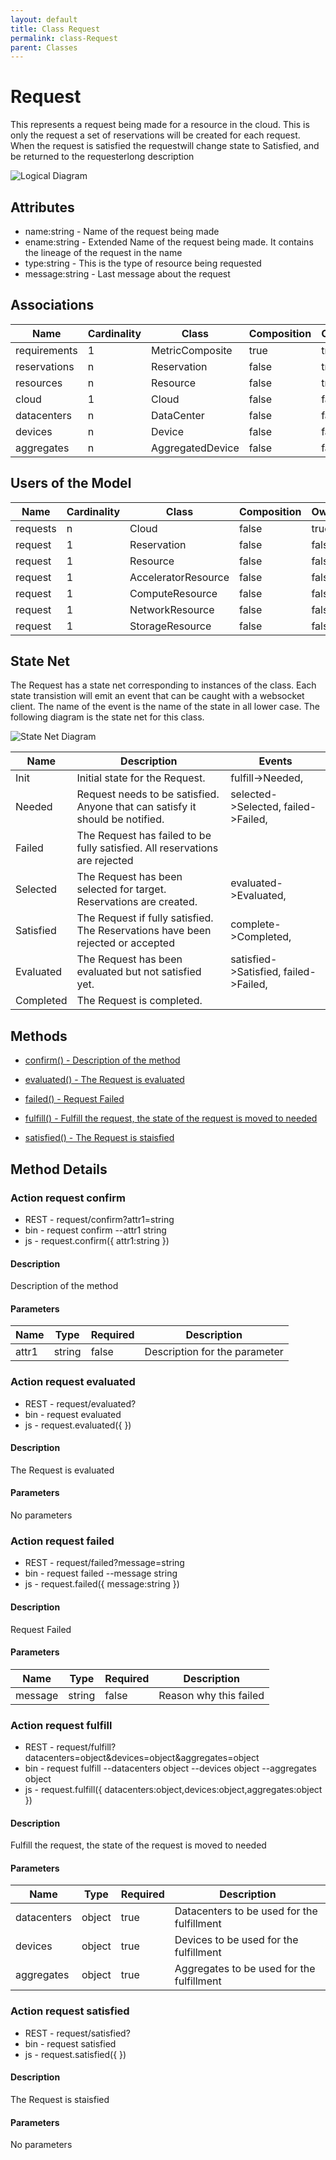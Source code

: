 ```yaml
---
layout: default
title: Class Request
permalink: class-Request
parent: Classes
---
```


# Request

This represents a request being made for a resource in the cloud. This is only the request a set of reservations will be created for each request. When the request is satisfied the requestwill change state to Satisfied, and be returned to the requesterlong description

![Logical Diagram](./logical.png)

## Attributes

* name:string - Name of the request being made
* ename:string - Extended Name of the request being made. It contains the lineage of the request in the name
* type:string - This is the type of resource being requested
* message:string - Last message about the request


## Associations

| Name | Cardinality | Class | Composition | Owner | Description |
| --- | --- | --- | --- | --- | --- |
| requirements | 1 | MetricComposite | true | true |  |
| reservations | n | Reservation | false | true |  |
| resources | n | Resource | false | true |  |
| cloud | 1 | Cloud | false | false |  |
| datacenters | n | DataCenter | false | false |  |
| devices | n | Device | false | false |  |
| aggregates | n | AggregatedDevice | false | false |  |



## Users of the Model

| Name | Cardinality | Class | Composition | Owner | Description |
| --- | --- | --- | --- | --- | --- |
| requests | n | Cloud | false | true |  |
| request | 1 | Reservation | false | false |  |
| request | 1 | Resource | false | false |  |
| request | 1 | AcceleratorResource | false | false |  |
| request | 1 | ComputeResource | false | false |  |
| request | 1 | NetworkResource | false | false |  |
| request | 1 | StorageResource | false | false |  |



## State Net
The Request has a state net corresponding to instances of the class. Each state transistion will emit an 
event that can be caught with a websocket client. The name of the event is the name of the state in all lower case.
The following diagram is the state net for this class.

![State Net Diagram](./statenet.png)

| Name | Description | Events |
| --- | --- | --- |
| Init | Initial state for the Request. | fulfill-&gt;Needed,  |
| Needed | Request needs to be satisfied. Anyone that can satisfy it should be notified. | selected-&gt;Selected, failed-&gt;Failed,  |
| Failed | The Request has failed to be fully satisfied. All reservations are rejected |  |
| Selected | The Request has been selected for target. Reservations are created. | evaluated-&gt;Evaluated,  |
| Satisfied | The Request if fully satisfied. The Reservations have been rejected or accepted | complete-&gt;Completed,  |
| Evaluated | The Request has been evaluated but not satisfied yet. | satisfied-&gt;Satisfied, failed-&gt;Failed,  |
| Completed | The Request is completed. |  |



## Methods

* [confirm() - Description of the method](#action-confirm)

* [evaluated() - The Request is evaluated](#action-evaluated)

* [failed() - Request Failed](#action-failed)

* [fulfill() - Fulfill the request, the state of the request is moved to needed](#action-fulfill)

* [satisfied() - The Request is staisfied](#action-satisfied)


<h2>Method Details</h2>
    
### Action request confirm



* REST - request/confirm?attr1=string
* bin - request confirm --attr1 string
* js - request.confirm({ attr1:string })

#### Description
Description of the method

#### Parameters

| Name | Type | Required | Description |
|---|---|---|---|
| attr1 | string |false | Description for the parameter |




### Action request evaluated



* REST - request/evaluated?
* bin - request evaluated 
* js - request.evaluated({  })

#### Description
The Request is evaluated

#### Parameters

No parameters



### Action request failed



* REST - request/failed?message=string
* bin - request failed --message string
* js - request.failed({ message:string })

#### Description
Request Failed

#### Parameters

| Name | Type | Required | Description |
|---|---|---|---|
| message | string |false | Reason why this failed |




### Action request fulfill



* REST - request/fulfill?datacenters=object&amp;devices=object&amp;aggregates=object
* bin - request fulfill --datacenters object --devices object --aggregates object
* js - request.fulfill({ datacenters:object,devices:object,aggregates:object })

#### Description
Fulfill the request, the state of the request is moved to needed

#### Parameters

| Name | Type | Required | Description |
|---|---|---|---|
| datacenters | object |true | Datacenters to be used for the fulfillment |
| devices | object |true | Devices to be used for the fulfillment |
| aggregates | object |true | Aggregates to be used for the fulfillment |




### Action request satisfied



* REST - request/satisfied?
* bin - request satisfied 
* js - request.satisfied({  })

#### Description
The Request is staisfied

#### Parameters

No parameters




